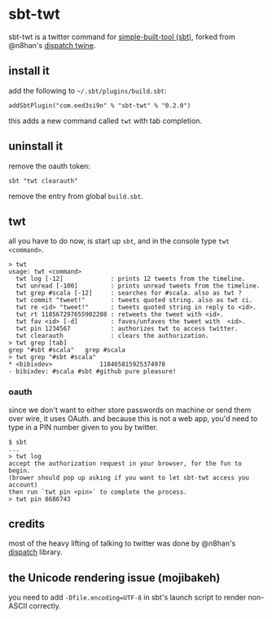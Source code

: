 sbt-twt
=======

sbt-twt is a twitter command for [simple-built-tool (sbt)][2], forked from @n8han's [dispatch twine][1].

## install it
add the following to `~/.sbt/plugins/build.sbt`:

    addSbtPlugin("com.eed3si9n" % "sbt-twt" % "0.2.0")

this adds a new command called `twt` with tab completion.

## uninstall it
remove the oauth token:

    sbt "twt clearauth"

remove the entry from global `build.sbt`.
    
## twt
all you have to do now, is start up `sbt`, and in the console type `twt <command>`.

    > twt
    usage: twt <command>
      twt log [-12]             : prints 12 tweets from the timeline.
      twt unread [-100]         : prints unread tweets from the timeline.
      twt grep #scala [-12]     : searches for #scala. also as twt ?
      twt commit "tweet!"       : tweets quoted string. also as twt ci.
      twt re <id> "tweet!"      : tweets quoted string in reply to <id>.
      twt rt 118567297655902208 : retweets the tweet with <id>.
      twt fav <id> [-d]         : faves/unfaves the tweet with  <id>.
      twt pin 1234567           : authorizes twt to access twitter.
      twt clearauth             : clears the authorization.
    > twt grep [tab]
    grep "#sbt #scala"   grep #scala
    > twt grep "#sbt #scala"
    * <bibixdev>             118465815925374978
    - bibixdev: #scala #sbt #github pure pleasure!

### oauth
since we don't want to either store passwords on machine or send them over wire, it uses OAuth.
and because this is not a web app, you'd need to type in a PIN number given to you by twitter.

    $ sbt
    ...
    > twt log
    accept the authorization request in your browser, for the fun to begin.
    (brower should pop up asking if you want to let sbt-twt access you account)
    then run `twt pin <pin>` to complete the process.
    > twt pin 8686743

## credits
most of the heavy lifting of talking to twitter was done by @n8han's [dispatch][4] library.

## the Unicode rendering issue (mojibakeh)
you need to add `-Dfile.encoding=UTF-8` in sbt's launch script to render non-ASCII correctly.

[1]: http://dispatch.databinder.net/Twine
[2]: https://github.com/harrah/xsbt
[4]: http://dispatch.databinder.net/
